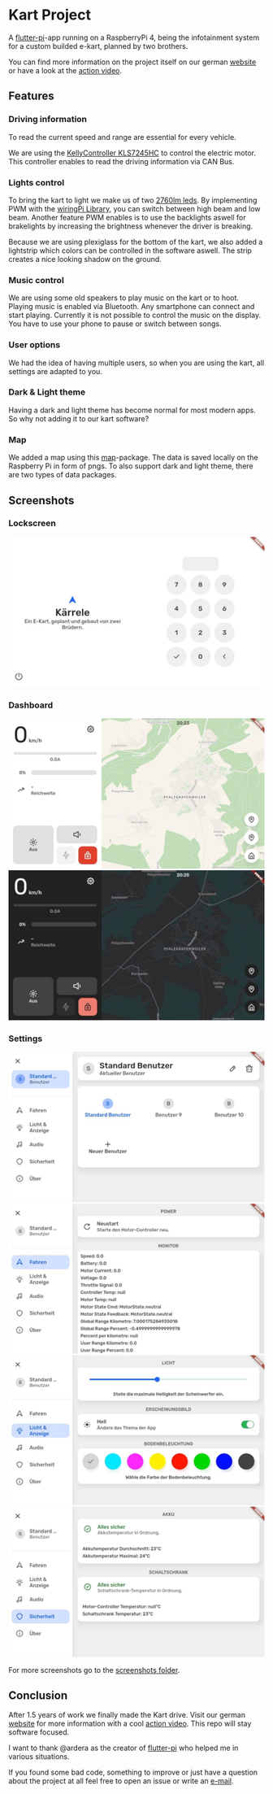 # Kart Project

A [flutter-pi](https://github.com/ardera/flutter-pi)-app running on a RaspberryPi 4, being the infotainment system for a custom builded e-kart,
planned by two brothers.

You can find more information on the project itself on our german [website](https://sites.google.com/view/kaerelle/) or have a look at the [action video](https://www.youtube.com/watch?v=eIbu9O5lCi4).

## Features

### Driving information

To read the current speed and range are essential for every vehicle.

We are using the [KellyController KLS7245HC](https://kellycontroller.com/shop/kls-h/) to control the electric motor. This controller enables to read the driving information via CAN Bus.

### Lights control

To bring the kart to light we make us of two [2760lm leds](https://www.leds.de/nichia-nfcwl060b-v2-chip-on-board-modul-2760lm-5000k-cri-80-30608.html). By implementing PWM with the [wiringPi Library](http://wiringpi.com), you can switch between high beam and low beam.
Another feature PWM enables is to use the backlights aswell for brakelights by increasing the brightness whenever the driver is breaking.

Because we are using plexiglass for the bottom of the kart, we also added a lightstrip which colors can be controlled in the software aswell. The strip creates a nice looking shadow on the ground.

### Music control

We are using some old speakers to play music on the kart or to hoot. Playing music is enabled via Bluetooth. Any smartphone can connect and start playing. Currently it is not possible to control the music on the display. You have to use your phone to pause or switch between songs.

### User options

We had the idea of having multiple users, so when you are using the kart, all settings are adapted to you.

### Dark & Light theme

Having a dark and light theme has become normal for most modern apps. So why not adding it to our kart software?

### Map

We added a map using this [map](https://pub.dev/packages/map)-package. The data is saved locally on the Raspberry Pi in form of pngs. To also support dark and light theme, there are two types of data packages.

## Screenshots

### Lockscreen

![lightmode_lockscreen](./screenshots/lightmode_lockscreen.jpg)

### Dashboard

![lightmode_dashboard](./screenshots/lightmode_dashboard.jpg)
![darkmode_dashboard](./screenshots/darkmode_dashboard.jpg)

### Settings

![lightmode_settings_users](./screenshots/lightmode_settings_users.jpg)
![lightmode_settings_driving](./screenshots/lightmode_settings_driving.jpg)
![lightmode_settings_light](./screenshots/lightmode_settings_light.jpg)
![lightmode_settings_safety](./screenshots/lightmode_settings_safety.jpg)

For more screenshots go to the [screenshots folder](https://github.com/matzesoft/kart-project/tree/master/screenshots).

## Conclusion

After 1.5 years of work we finally made the Kart drive. Visit our german [website](https://sites.google.com/view/kaerelle/) for more information with a cool [action video](https://www.youtube.com/watch?v=eIbu9O5lCi4). This repo will stay software focused.

I want to thank @ardera as the creator of [flutter-pi](https://github.com/ardera/flutter-pi) who helped me in various situations.

If you found some bad code, something to improve or just have a question about the project at all feel free to open an issue or write an [e-mail](mailto:matzesoft@gmail.com).
